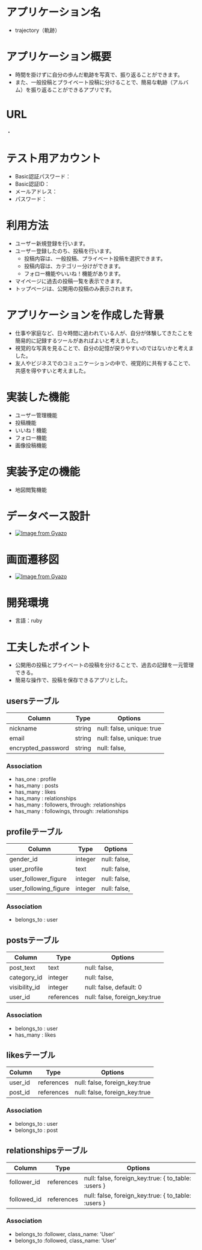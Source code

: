 # アプリケーション名
* trajectory（軌跡）  

# アプリケーション概要
* 時間を掛けずに自分の歩んだ軌跡を写真で、振り返ることができます。  
* また、一般投稿とプライベート投稿に分けることで、簡易な軌跡（アルバム）を振り返ることができるアプリです。  

# URL
・

# テスト用アカウント
* Basic認証パスワード：
* Basic認証ID：
* メールアドレス：
* パスワード：

# 利用方法
* ユーザー新規登録を行います。
* ユーザー登録したのち、投稿を行います。
  * 投稿内容は、一般投稿、プライベート投稿を選択できます。
  * 投稿内容は、カテゴリー分けができます。
  * フォロー機能やいいね！機能があります。
* マイページに過去の投稿一覧を表示できます。
* トップページは、公開用の投稿のみ表示されます。

# アプリケーションを作成した背景
* 仕事や家庭など、日々時間に追われている人が、自分が体験してきたことを簡易的に記録するツールがあればよいと考えました。
* 視覚的な写真を見ることで、自分の記憶が戻りやすいのではないかと考えました。
* 友人やビジネスでのコミュニケーションの中で、視覚的に共有することで、共感を得やすいと考えました。


# 実装した機能
* ユーザー管理機能
* 投稿機能
* いいね！機能
* フォロー機能
* 画像投稿機能

# 実装予定の機能
* 地図閲覧機能

# データベース設計
* [![Image from Gyazo](https://i.gyazo.com/6745f2db12231f816a48583f39cb86d1.png)](https://gyazo.com/6745f2db12231f816a48583f39cb86d1)

# 画面遷移図
* [![Image from Gyazo](https://i.gyazo.com/09aa0d10a0dd39bda63d8cc4d06945f7.png)](https://gyazo.com/09aa0d10a0dd39bda63d8cc4d06945f7)


# 開発環境
* 言語：ruby

# 工夫したポイント
* 公開用の投稿とプライベートの投稿を分けることで、過去の記録を一元管理できる。
* 簡易な操作で、投稿を保存できるアプリとした。


## usersテーブル

| Column                | Type    | Options                   |
| ------------------    | ------  | ------------------------- |
| nickname              | string  | null: false, unique: true |
| email                 | string  | null: false, unique: true |
| encrypted_password    | string  | null: false,              |


### Association

- has_one  : profile 
- has_many : posts 
- has_many : likes 
- has_many : relationships 
- has_many : followers, through: :relationships 
- has_many : followings, through: :relationships 

## profileテーブル

| Column                | Type    | Options                   |
| ------------------    | ------  | ------------------------- |
| gender_id             | integer | null: false,              |
| user_profile          | text    | null: false,              |
| user_follower_figure  | integer | null: false,              |
| user_following_figure | integer | null: false,              |


### Association

- belongs_to : user


## postsテーブル
| Column             | Type         | Options                                          |
| ------------------ | ------------ | ------------------------------------------------ |
| post_text          | text         | null: false,                                     |
| category_id        | integer      | null: false,                                     |
| visibility_id      | integer      | null: false, default: 0                          |
| user_id            | references   | null: false, foreign_key:true                    |

### Association

- belongs_to : user
- has_many   : likes

## likesテーブル
| Column             | Type         | Options                            |
| ------------------ | ------------ | ---------------------------------- |
| user_id            | references   | null: false, foreign_key:true      |
| post_id            | references   | null: false, foreign_key:true      |

### Association

- belongs_to : user
- belongs_to : post

## relationshipsテーブル
| Column             | Type         | Options                                             |
| ------------------ | ------------ | --------------------------------------------------- |
| follower_id        | references   | null: false, foreign_key:true: { to_table: :users } |
| followed_id        | references   | null: false, foreign_key:true: { to_table: :users } |

### Association

- belongs_to :follower, class_name: 'User'
- belongs_to :followed, class_name: 'User'


